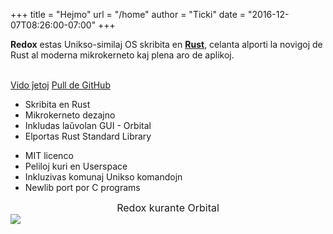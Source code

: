 +++
title = "Hejmo"
url = "/home"
author = "Ticki"
date = "2016-12-07T08:26:00-07:00"
+++
<div class="row install-row">
  <div class="col-md-8">
    <p class="pitch">
      <b>Redox</b> estas Unikso-similaj OS skribita en <a style="color: inherit;" href="https://www.rust-lang.org/"><b>Rust</b></a>,
      celanta alporti la novigoj de Rust al moderna mikrokerneto kaj plena aro de aplikoj.
    </p>
  </div>
  <div class="col-md-4 install-box">
    <br/>
    <a class="btn btn-primary" href="https://github.com/redox-os/redox/releases">Vido ĵetoj</a>
    <a class="btn btn-default" href="https://github.com/redox-os/redox/">Pull de GitHub</a>
  </div>
</div>
<div class="row features">
  <div class="col-md-6">
    <ul class="laundry-list" style="margin-bottom: 0px;">
      <li>Skribita en Rust</li>
      <li>Mikrokerneto dezajno</li>
      <li>Inkludas laŭvolan GUI - Orbital</li>
      <li>Elportas Rust Standard Library</li>
    </ul>
  </div>
  <div class="col-md-6">
    <ul class="laundry-list">
      <li>MIT licenco</li>
      <li>Peliloj kuri en Userspace</li>
      <li>Inkluzivas komunaj Unikso komandojn</li>
      <li>Newlib port por C programs</li>
    </ul>
  </div>
</div>
<div class="row features">
  <div class="col-sm-12">
    <div style="font-size: 16px; text-align: center;">
      Redox kurante Orbital
    </div>
    <a href="https://i.imgur.com/MJqsqYo.png">
      <img class="img-responsive" src="https://i.imgur.com/MJqsqYo.png"/>
    </a>
  </div>
</div>
